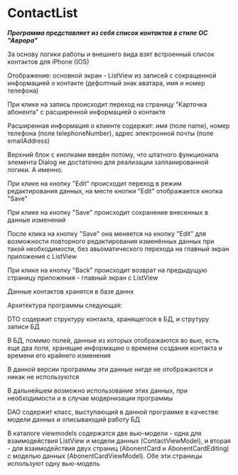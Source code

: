 # ContactList

***Программа представляет из себя список контактов в стиле ОС "Аврора"***

За основу логики работы и внешнего вида взят встроенный список контактов для iPhone (IOS)

Отображение: основной экран - ListView из записей с сокращенной информацией о контакте (дефолтный знак аватара, имя и номер телефона)

При клике на запись происходит переход на страницу "Карточка абонента" с расширенной информацией о контакте

Расширенная информация о клиенте содержит: имя (поле name), номер телефона (поле telephoneNumber), адрес электронной почты (поле emailAddress)

Верхний блок с кнопками введён потому, что штатного функционала элемента Dialog не достаточно для реализации запланированной логики. А именно.

При клике на кнопку "Edit" происходит переход в режим редактирования данных, на месте кнопки "Edit" отображается кнопка "Save"

При клике на кнопку "Save" происходит сохранение внесенных в данные изменений

После клика на кнопку "Save" она меняется на кнопку "Edit" для возможности повторного редактирования изменённых данных при такой необходимости, без авьоматического перехода на главный экран приложения с ListView

При клике на кнопку "Back" происходит возврат на предыдущую страницу приложения - главный экран с ListView

Данные контактов хранятся в базе даннх

Архитектура программы следующая:

DTO содержит структуру контакта, хранящегося в БД, и струтуру записи БД



В БД, помимо полей, данные из которых отображаются во вью, есть еще два поля, хранящие информацию о времени создания контакта и времени его крайнего изменения



В данной версии программы эти данные нигде не отображаются и никак не используются



В дальнейшем возможно использование этих данных, при необходимости и в случае модернизации программы



DAO содержит класс, выступающий в данной программе в качестве модели данных и описывающий работу БД

В каталоге viewmodels содержатся две вью-модели - одна для взаимодействия ListView и модели данных (ContactViewModel), и вторая - для взаимодействия двух страниц (AbonentCard и AbonentCardEditing) с моделью данных (AbonentCardViewModel). Обе эти страницы используют одну вью-модель
